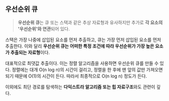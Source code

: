 ## 우선순위 큐
> **우선순위 큐**는 큐 또는 스택과 같은 추상 자료형과 유사하지만 추가로 **각 요소의 '우선순위'와 연관**되어 있다.

스택은 가장 나중에 삽입된 요소를 먼저 추출하고, 큐는 가장 먼저 삽입된 요소를 먼저 추출한다. 이와 달리 **우선순위 큐는 어떠한 특정 조건에 따라 우선순위가 가장 높은 요소가 추출되는 자료형**이다.

대표적으로 최댓값 추출이다. 이는 정렬 알고리즘을 사용하면 우선순위 큐를 만들 수 있다. 정렬에는 대개 O(n log n)의 시간이 걸리고, 정렬을 한 후에 맨 앞의 값만 가져오면 되기 때문에 O(1)의 시간이 든다. 따라서 최종적으로 O(n log n) 정도가 든다.

이외에도 최단 경로를 탐색하는 **다익스트라 알고리즘 또는 힙 자료구조**와도 관련이 깊다.